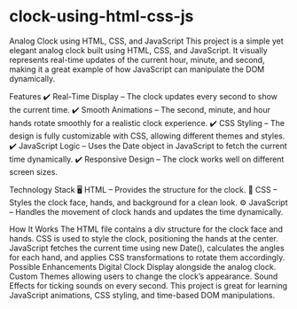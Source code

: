# clock-using-html-css-js
Analog Clock using HTML, CSS, and JavaScript
This project is a simple yet elegant analog clock built using HTML, CSS, and JavaScript. It visually represents real-time updates of the current hour, minute, and second, making it a great example of how JavaScript can manipulate the DOM dynamically.

Features
✔️ Real-Time Display – The clock updates every second to show the current time.
✔️ Smooth Animations – The second, minute, and hour hands rotate smoothly for a realistic clock experience.
✔️ CSS Styling – The design is fully customizable with CSS, allowing different themes and styles.
✔️ JavaScript Logic – Uses the Date object in JavaScript to fetch the current time dynamically.
✔️ Responsive Design – The clock works well on different screen sizes.

Technology Stack
🖥️ HTML – Provides the structure for the clock.
🎨 CSS – Styles the clock face, hands, and background for a clean look.
⚙️ JavaScript – Handles the movement of clock hands and updates the time dynamically.

How It Works
The HTML file contains a div structure for the clock face and hands.
CSS is used to style the clock, positioning the hands at the center.
JavaScript fetches the current time using new Date(), calculates the angles for each hand, and applies CSS transformations to rotate them accordingly.
Possible Enhancements
Digital Clock Display alongside the analog clock.
Custom Themes allowing users to change the clock’s appearance.
Sound Effects for ticking sounds on every second.
This project is great for learning JavaScript animations, CSS styling, and time-based DOM manipulations.
